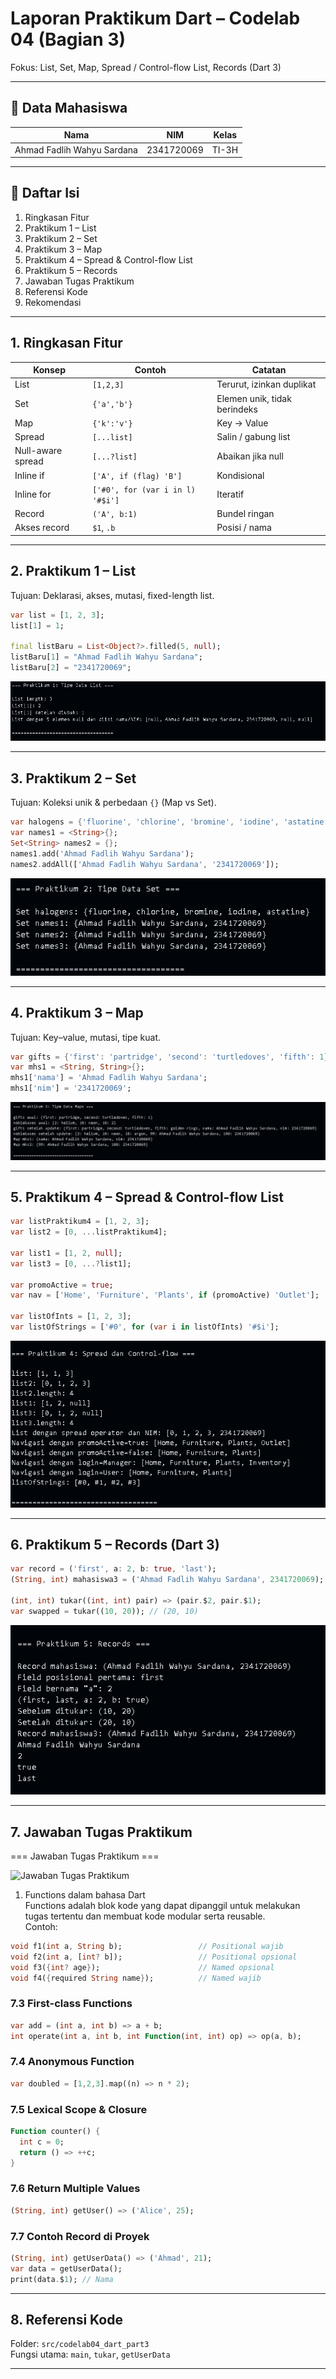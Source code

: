 # Laporan Praktikum Dart – Codelab 04 (Bagian 3)
Fokus: List, Set, Map, Spread / Control-flow List, Records (Dart 3)

---

## 👤 Data Mahasiswa
| Nama | NIM | Kelas |
|------|-----|-------|
| Ahmad Fadlih Wahyu Sardana | 2341720069 | TI-3H |

---

## 📑 Daftar Isi
1. Ringkasan Fitur
2. Praktikum 1 – List
3. Praktikum 2 – Set
4. Praktikum 3 – Map
5. Praktikum 4 – Spread & Control-flow List
6. Praktikum 5 – Records
7. Jawaban Tugas Praktikum
8. Referensi Kode
9. Rekomendasi

---

## 1. Ringkasan Fitur
| Konsep | Contoh | Catatan |
|--------|--------|---------|
| List | `[1,2,3]` | Terurut, izinkan duplikat |
| Set | `{'a','b'}` | Elemen unik, tidak berindeks |
| Map | `{'k':'v'}` | Key → Value |
| Spread | `[...list]` | Salin / gabung list |
| Null-aware spread | `[...?list]` | Abaikan jika null |
| Inline if | `['A', if (flag) 'B']` | Kondisional |
| Inline for | `['#0', for (var i in l) '#$i']` | Iteratif |
| Record | `('A', b:1)` | Bundel ringan |
| Akses record | `$1`, `.b` | Posisi / nama |

---

## 2. Praktikum 1 – List
Tujuan: Deklarasi, akses, mutasi, fixed-length list.

```dart
var list = [1, 2, 3];
list[1] = 1;

final listBaru = List<Object?>.filled(5, null);
listBaru[1] = "Ahmad Fadlih Wahyu Sardana";
listBaru[2] = "2341720069";
```
![Praktikum 1 – List](img/codelab04_dart_part3_praktikum1.png)

---

## 3. Praktikum 2 – Set
Tujuan: Koleksi unik & perbedaan `{}` (Map vs Set).

```dart
var halogens = {'fluorine', 'chlorine', 'bromine', 'iodine', 'astatine'};
var names1 = <String>{};
Set<String> names2 = {};
names1.add('Ahmad Fadlih Wahyu Sardana');
names2.addAll(['Ahmad Fadlih Wahyu Sardana', '2341720069']);
```
![Praktikum 2 – Set](img/codelab04_dart_part3_praktikum2.png)

---

## 4. Praktikum 3 – Map
Tujuan: Key–value, mutasi, tipe kuat.

```dart
var gifts = {'first': 'partridge', 'second': 'turtledoves', 'fifth': 1};
var mhs1 = <String, String>{};
mhs1['nama'] = 'Ahmad Fadlih Wahyu Sardana';
mhs1['nim'] = '2341720069';
```
![Praktikum 3 – Map](img/codelab04_dart_part3_praktikum3.png)

---

## 5. Praktikum 4 – Spread & Control-flow List
```dart
var listPraktikum4 = [1, 2, 3];
var list2 = [0, ...listPraktikum4];

var list1 = [1, 2, null];
var list3 = [0, ...?list1];

var promoActive = true;
var nav = ['Home', 'Furniture', 'Plants', if (promoActive) 'Outlet'];

var listOfInts = [1, 2, 3];
var listOfStrings = ['#0', for (var i in listOfInts) '#$i'];
```
![Praktikum 4 – Spread & Control-flow List](img/codelab04_dart_part3_praktikum4.png)

---

## 6. Praktikum 5 – Records (Dart 3)
```dart
var record = ('first', a: 2, b: true, 'last');
(String, int) mahasiswa3 = ('Ahmad Fadlih Wahyu Sardana', 2341720069);

(int, int) tukar((int, int) pair) => (pair.$2, pair.$1);
var swapped = tukar((10, 20)); // (20, 10)
```
![Praktikum 5 – Records](img/codelab04_dart_part3_praktikum5.png)

---

## 7. Jawaban Tugas Praktikum

=== Jawaban Tugas Praktikum ===

![Jawaban Tugas Praktikum](img/codelab04_tugaTugas_Praktikumcodelab04s.png)

1. Functions dalam bahasa Dart  
Functions adalah blok kode yang dapat dipanggil untuk melakukan tugas tertentu dan membuat kode modular serta reusable.  
Contoh:  
```dart
void f1(int a, String b);                 // Positional wajib
void f2(int a, [int? b]);                 // Positional opsional
void f3({int? age});                      // Named opsional
void f4({required String name});          // Named wajib
```

### 7.3 First-class Functions
```dart
var add = (int a, int b) => a + b;
int operate(int a, int b, int Function(int, int) op) => op(a, b);
```

### 7.4 Anonymous Function
```dart
var doubled = [1,2,3].map((n) => n * 2);
```

### 7.5 Lexical Scope & Closure
```dart
Function counter() {
  int c = 0;
  return () => ++c;
}
```

### 7.6 Return Multiple Values
```dart
(String, int) getUser() => ('Alice', 25);
```

### 7.7 Contoh Record di Proyek
```dart
(String, int) getUserData() => ('Ahmad', 21);
var data = getUserData();
print(data.$1); // Nama
```

---

## 8. Referensi Kode
Folder: `src/codelab04_dart_part3`  
Fungsi utama: `main`, `tukar`, `getUserData`

---
